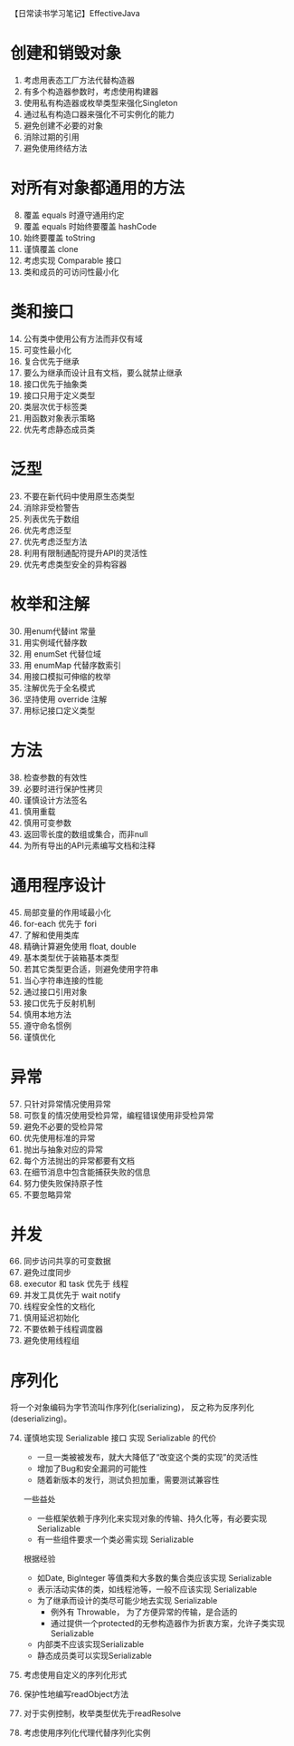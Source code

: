 【日常读书学习笔记】EffectiveJava

# 创建和销毁对象
1. 考虑用表态工厂方法代替构造器
2. 有多个构造器参数时，考虑使用构建器
3. 使用私有构造器或枚举类型来强化Singleton
4. 通过私有构造口器来强化不可实例化的能力
5. 避免创建不必要的对象 
6. 消除过期的引用
7. 避免使用终结方法

# 对所有对象都通用的方法
8. 覆盖 equals 时遵守通用约定
9. 覆盖 equals 时始终要覆盖 hashCode
10. 始终要覆盖 toString
11. 谨慎覆盖 clone
12. 考虑实现 Comparable 接口
13. 类和成员的可访问性最小化

# 类和接口
14. 公有类中使用公有方法而非仅有域
15. 可变性最小化
16. 复合优先于继承
17. 要么为继承而设计且有文档，要么就禁止继承
18. 接口优先于抽象类
19. 接口只用于定义类型
20. 类层次优于标签类
21. 用函数对象表示策略
22. 优先考虑静态成员类

# 泛型
23. 不要在新代码中使用原生态类型
24. 消除非受检警告
25. 列表优先于数组
26. 优先考虑泛型
27. 优先考虑泛型方法
28. 利用有限制通配符提升API的灵活性
29. 优先考虑类型安全的异构容器

# 枚举和注解
30. 用enum代替int 常量
31. 用实例域代替序数
32. 用 enumSet 代替位域
33. 用 enumMap 代替序数索引
34. 用接口模拟可伸缩的枚举
35. 注解优先于全名模式
36. 坚持使用 override 注解
37. 用标记接口定义类型

# 方法
38. 检查参数的有效性
39. 必要时进行保护性拷贝
40. 谨慎设计方法签名
41. 慎用重载
42. 慎用可变参数
43. 返回零长度的数组或集合，而非null
44. 为所有导出的API元素编写文档和注释

# 通用程序设计
45. 局部变量的作用域最小化
46. for-each 优先于 fori
47. 了解和使用类库
48. 精确计算避免使用 float, double
49. 基本类型优于装箱基本类型
50. 若其它类型更合适，则避免使用字符串
51. 当心字符串连接的性能
52. 通过接口引用对象
53. 接口优先于反射机制
54. 慎用本地方法
55. 遵守命名惯例
56. 谨慎优化

# 异常
57. 只针对异常情况使用异常
58. 可恢复的情况使用受检异常，编程错误使用非受检异常
59. 避免不必要的受检异常
60. 优先使用标准的异常
61. 抛出与抽象对应的异常
62. 每个方法抛出的异常都要有文档
63. 在细节消息中包含能捕获失败的信息
64. 努力使失败保持原子性
65. 不要忽略异常

# 并发
66. 同步访问共享的可变数据
67. 避免过度同步
68. executor 和 task 优先于 线程
69. 并发工具优先于 wait notify
70. 线程安全性的文档化
71. 慎用延迟初始化
72. 不要依赖于线程调度器
73. 避免使用线程组

# 序列化

将一个对象编码为字节流叫作序列化(serializing)， 反之称为反序列化(deserializing)。


74. 谨慎地实现 Serializable 接口
    实现 Serializable 的代价
    - 一旦一类被被发布，就大大降低了“改变这个类的实现”的灵活性
    - 增加了Bug和安全漏洞的可能性
    - 随着新版本的发行，测试负担加重，需要测试兼容性

    一些益处
    - 一些框架依赖于序列化来实现对象的传输、持久化等，有必要实现 Serializable
    - 有一些组件要求一个类必需实现 Serializable

    根据经验
    - 如Date, BigInteger 等值类和大多数的集合类应该实现 Serializable
    - 表示活动实体的类，如线程池等，一般不应该实现 Serializable
    - 为了继承而设计的类尽可能少地去实现 Serializable
        + 例外有 Throwable， 为了方便异常的传输，是合适的
        + 通过提供一个protected的无参构造器作为折衷方案，允许子类实现Serializable
    - 内部类不应该实现Serializable
    - 静态成员类可以实现Serializable
75. 考虑使用自定义的序列化形式
76. 保护性地编写readObject方法
77. 对于实例控制，枚举类型优先于readResolve
78. 考虑使用序列化代理代替序列化实例

























